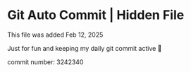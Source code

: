 # Git Auto Commit | Hidden File

This file was added Feb 12, 2025

Just for fun and keeping my daily git commit active 🤪

commit number: 3242340
